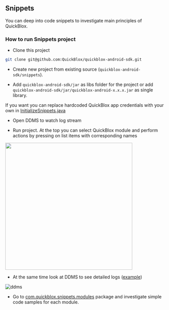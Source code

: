 ## Snippets

You can deep into code snippets to investigate main principles of QuickBlox.

### How to run Snippets project

* Clone this project

```bash
git clone git@github.com:QuickBlox/quickblox-android-sdk.git
```

* Create new project from existing source (`quickblox-android-sdk/snippets`).

* Add `quickblox-android-sdk/jar` as libs folder for the project or add `quickblox-android-sdk/jar/quickblox-android-x.x.x.jar` as single library.

If you want you can replace hardcoded QuickBlox app credentials with your own in  [InitializeSnippets.java](https://github.com/QuickBlox/quickblox-android-sdk/blob/master/snippets/src/com/quickblox/snippets/InitializeSnippets.java)

* Open DDMS to watch log stream

* Run project. At the top you can select QuickBlox module and perform actions by pressing on list items with corresponding names

<img src="https://img.skitch.com/20121012-di531b1cq2r5fjwtqdhxy56d65.png" height=400/>

* At the same time look at DDMS to see detailed logs ([example](https://gist.github.com/3876684))

![ddms](https://img.skitch.com/20121012-p8tix2r1fqckr4a44agp7hrrq4.png)

* Go to [com.quickblox.snippets.modules](https://github.com/QuickBlox/quickblox-android-sdk/tree/master/snippets/src/com/quickblox/snippets/modules) package and investigate simple code samples for each module.
